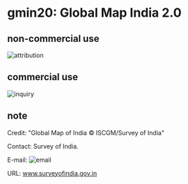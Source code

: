# gmin20: Global Map India 2.0
## non-commercial use
![attribution](https://globalmaps.github.io/globalmaps/attribution.png)
## commercial use
![inquiry](https://globalmaps.github.io/globalmaps/inquiry.png)

## note
Credit: "Global Map of India © ISCGM/Survey of India"

Contact: Survey of India.

E-mail: ![email](https://www.iscgm.org/gmd/images/email/india.png)

URL: www.surveyofindia.gov.in

